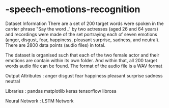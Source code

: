 # -speech-emotions-recognition

Dataset Information
There are a set of 200 target words were spoken in the carrier phrase "Say the word _' by two actresses (aged 26 and 64 years) and recordings were made of the set portraying each of seven emotions (anger, disgust, fear, happiness, pleasant surprise, sadness, and neutral). There are 2800 data points (audio files) in total.

The dataset is organised such that each of the two female actor and their emotions are contain within its own folder. And within that, all 200 target words audio file can be found. The format of the audio file is a WAV format

Output Attributes : 
              anger
              disgust
              fear
              happiness
              pleasant surprise
              sadness
              neutral

Libraries : 
              pandas
              matplotlib
              keras
              tensorflow
              librosa
              
Neural Network : 
              LSTM Network
